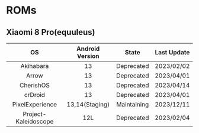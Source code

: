 # ROMs
## Xiaomi 8 Pro(equuleus)

| OS | Android Version | State | Last Update | 
| :-----: | :-----: | :-----: | :-----: | 
| Akihabara | 13 | Deprecated | 2023/02/02 | 
| Arrow | 13 | Deprecated | 2023/04/01 | 
| CherishOS | 13 | Deprecated | 2023/04/14 |  |
| crDroid | 13 | Deprecated | 2023/04/01 |
| PixelExperience | 13,14(Staging) | Maintaining | 2023/12/11 |
| Project-Kaleidoscope | 12L | Deprecated | 2023/02/04 | 
